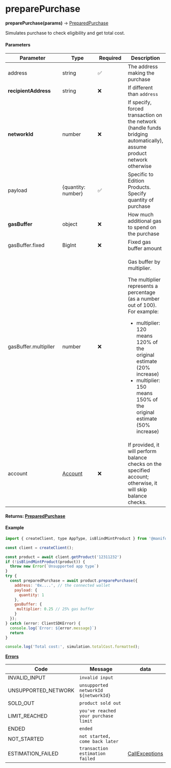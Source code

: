 # preparePurchase

**preparePurchase(params)** → [PreparedPurchase](../../../reference/preparedpurchase.md)

Simulates purchase to check eligibility and get total cost.

#### Parameters

<table><thead><tr><th width="181.0078125">Parameter</th><th width="168.01171875">Type</th><th width="107.44140625">Required</th><th>Description</th></tr></thead><tbody><tr><td>address</td><td>string</td><td>✅</td><td>The address making the purchase</td></tr><tr><td><strong>recipientAddress</strong></td><td>string</td><td>❌</td><td>If different than <code>address</code></td></tr><tr><td><strong>networkId</strong></td><td>number</td><td>❌</td><td>If specify, forced transaction on the network (handle funds bridging automatically), assume product network otherwise</td></tr><tr><td>payload</td><td>{quantity: number}</td><td>✅</td><td>Specific to Edition Products. Specify quantity of purchase</td></tr><tr><td><strong>gasBuffer</strong></td><td>object</td><td>❌</td><td>How much additional gas to spend on the purchase</td></tr><tr><td>gasBuffer.fixed</td><td>BigInt</td><td>❌</td><td>Fixed gas buffer amount</td></tr><tr><td>gasBuffer.multipller</td><td>number</td><td>❌</td><td><p></p><p>Gas buffer by multiplier. </p><p>The multiplier represents a percentage (as a number out of 100). For example:</p><ul><li>multiplier: 120 means 120% of the original estimate (20% increase)</li><li>multiplier: 150 means 150% of the original estimate (50% increase)</li></ul></td></tr><tr><td>account</td><td><a href="../../../reference/account.md">Account</a></td><td>❌</td><td>If provided, it will perform balance checks on the specified account; otherwise, it will skip balance checks.</td></tr></tbody></table>

#### Returns: [PreparedPurchase](https://www.notion.so/Manifold-Client-SDK-Complete-Developer-Guide-2676b055ee58800abc38ccd30cdfca70?pvs=21)

#### Example

```jsx
import { createClient, type AppType, isBlindMintProduct } from '@manifoldxyz/client-sdk'

const client = createClient();

const product = await client.getProduct('12311232')
if (!isBlindMintProduct(product)) {
  throw new Error(`Unsupported app type`)
}
try {
  const preparedPurchase = await product.preparePurchase({
    address: '0x....', // the connected wallet
    payload: {
      quantity: 1
    },
    gasBuffer: {
     multiplier: 0.25 // 25% gas buffer
    }
  });
} catch (error: ClientSDKError) {
  console.log(`Error: ${error.message}`)
  return
}

console.log('Total cost:', simulation.totalCost.formatted);
```

[**Errors**](https://www.notion.so/Manifold-Client-SDK-Complete-Developer-Guide-2676b055ee58800abc38ccd30cdfca70?pvs=21)

| Code                 | Message                              | data                                                                                  |
| -------------------- | ------------------------------------ | ------------------------------------------------------------------------------------- |
| INVALID\_INPUT       | `invalid input`                      |                                                                                       |
| UNSUPPORTED\_NETWORK | `unsupported networkId ${networkId}` |                                                                                       |
| SOLD\_OUT            | `product sold out`                   |                                                                                       |
| LIMIT\_REACHED       | `you've reached your purchase limit` |                                                                                       |
| ENDED                | `ended`                              |                                                                                       |
| NOT\_STARTED         | `not started, come back later`       |                                                                                       |
| ESTIMATION\_FAILED   | `transaction estimation failed`      | [CallExceptions](https://docs.ethers.org/v5/api/utils/logger/#errors--call-exception) |
